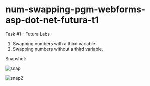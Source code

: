 # num-swapping-pgm-webforms-asp-dot-net-futura-t1

Task #1 - Futura Labs

1. Swapping numbers with a third variable
2. Swapping numbers without a third variable.

Snapshot:

![snap](https://github.com/thedevsafaf/swapping-program-webforms-asp-dot-net/assets/85129653/6787f4fe-bedf-41a0-ac98-9b4f69fbd510)

![snap2](https://github.com/thedevsafaf/swapping-program-webforms-asp-dot-net/assets/85129653/7f8b5d1d-6659-4223-aa87-3443944ccef5)
